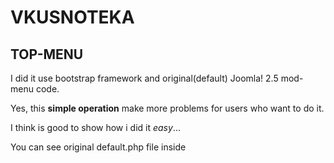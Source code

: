 # VKUSNOTEKA 
## TOP-MENU

I did it use bootstrap framework and original(default) Joomla! 2.5 mod-menu code.

Yes, this **simple operation** make more problems for users who want to do it.

I think is good to show how i did it *easy*... 

You can see original default.php file inside

